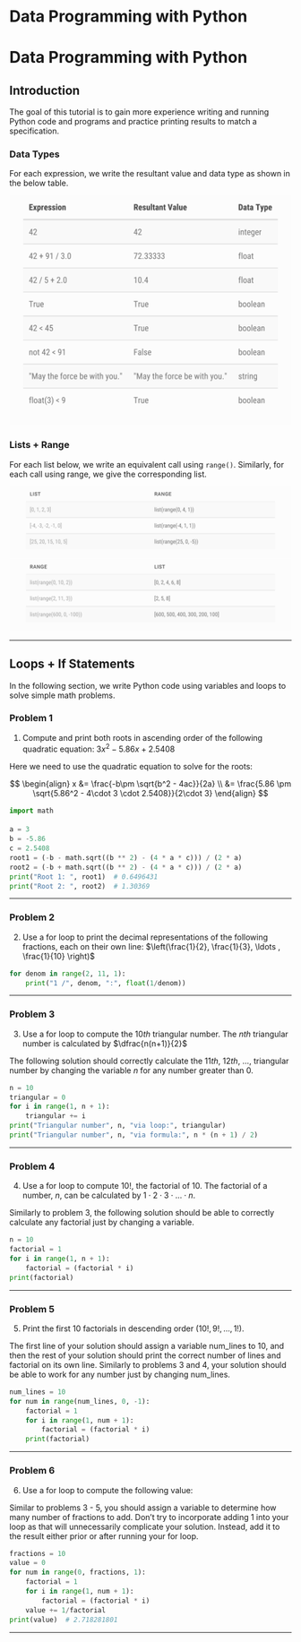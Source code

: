# Data Programming with Python
# Data Programming with Python


## Introduction

The goal of this tutorial is to gain more experience writing and running Python code and programs and practice printing results to match a specification.


### Data Types

For each expression, we write the resultant value and data type as shown in the below table.



![](assets/static/data_type.png)


### Lists + Range


For each list below, we write an equivalent call using `range()`. Similarly, for each call using range, we give the corresponding list.



![](assets/static/list.png)
![](assets/static/range.png)



-------------------------




## Loops + If Statements

In the following section, we write Python code using variables and loops to solve simple math problems.



### Problem 1

1. Compute and print both roots in ascending order of the following quadratic equation: $3x^2-5.86x+2.5408$


Here we need to use the quadratic equation to solve for the roots:


$$
\begin{align}
x &= \frac{-b\pm \sqrt{b^2 - 4ac}}{2a} \\
&= \frac{5.86 \pm \sqrt{5.86^2 - 4\cdot 3 \cdot 2.5408}}{2\cdot 3}
\end{align}
$$



```python
import math

a = 3
b = -5.86
c = 2.5408
root1 = (-b - math.sqrt((b ** 2) - (4 * a * c))) / (2 * a)
root2 = (-b + math.sqrt((b ** 2) - (4 * a * c))) / (2 * a)
print("Root 1: ", root1)  # 0.6496431
print("Root 2: ", root2)  # 1.30369
```



-------------------------


### Problem 2


2. Use a for loop to print the decimal representations of the following fractions, each on their own line: $\left(\frac{1}{2}, \frac{1}{3}, \ldots , \frac{1}{10} \right)$


```python
for denom in range(2, 11, 1):
    print("1 /", denom, ":", float(1/denom))
```



-------------------------


### Problem 3 

3. Use a for loop to compute the $10th$ triangular number. The $nth$ triangular number is calculated by $\dfrac{n(n+1)}{2}$


The following solution should correctly calculate the $11th$, $12th$, $\ldots$,  triangular number by changing the variable $n$ for any number greater than $0$.


```python
n = 10
triangular = 0
for i in range(1, n + 1):
    triangular += i
print("Triangular number", n, "via loop:", triangular)
print("Triangular number", n, "via formula:", n * (n + 1) / 2)
```


-------------------------


### Problem 4

4. Use a for loop to compute $10!$, the factorial of $10$. The factorial of a number, $n$, can be calculated by $1\cdot 2 \cdot 3 \cdot \ldots \cdot n$.


Similarly to problem 3, the following solution should be able to correctly calculate any factorial just by changing a variable.


```python
n = 10
factorial = 1
for i in range(1, n + 1):
    factorial = (factorial * i)
print(factorial)
```



-------------------------


### Problem 5

5. Print the first $10$ factorials in descending order $\left(10!, 9!,\ldots , 1!\right)$.


The first line of your solution should assign a variable num_lines to 10, and then the rest of your solution should print the correct number of lines and factorial on its own line. Similarly to problems 3 and 4, your solution should be able to work for any number just by changing num_lines.


```python
num_lines = 10
for num in range(num_lines, 0, -1):
    factorial = 1
    for i in range(1, num + 1):
        factorial = (factorial * i)
    print(factorial)
```


-------------------------


### Problem 6

6. Use a for loop to compute the following value:



Similar to problems 3 - 5, you should assign a variable to determine how many number of fractions to add. Don’t try to incorporate adding 1 into your loop as that will unnecessarily complicate your solution. Instead, add it to the result either prior or after running your for loop.

```python
fractions = 10
value = 0
for num in range(0, fractions, 1):
    factorial = 1
    for i in range(1, num + 1):
        factorial = (factorial * i)
    value += 1/factorial
print(value)  # 2.718281801
```


-------------------------

